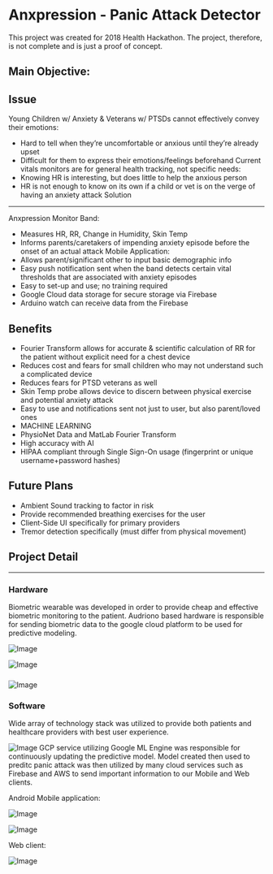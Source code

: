 # Anxpression - Panic Attack Detector

This project was created for 2018 Health Hackathon. The project, therefore, is not complete and is just a proof of concept.

## Main Objective:
Issue
---
Young Children w/ Anxiety & Veterans w/ PTSDs cannot effectively convey their emotions:
- Hard to tell when they’re uncomfortable or anxious until they’re already upset
- Difficult for them to express their emotions/feelings beforehand
Current vitals monitors are for general health tracking, not specific needs:
- Knowing HR is interesting, but does little to help the anxious person
- HR is not enough to know on its own if a child or vet is on the verge of having an anxiety attack
Solution
---
Anxpression Monitor Band:
- Measures HR, RR, Change in Humidity, Skin Temp
- Informs parents/caretakers of impending anxiety episode before the onset of an actual attack
Mobile Application:
- Allows parent/significant other to input basic demographic info
- Easy push notification sent when the band detects certain vital thresholds that are associated with anxiety episodes
- Easy to set-up and use; no training required
- Google Cloud data storage for secure storage via Firebase
- Arduino watch can receive data from the Firebase
## Benefits
- Fourier Transform allows for accurate & scientific calculation of RR for the patient without explicit need for a chest device
- Reduces cost and fears for small children who may not understand such a complicated device
- Reduces fears for PTSD veterans as well
- Skin Temp probe allows device to discern between physical exercise and potential anxiety attack
- Easy to use and notifications sent not just to user, but also parent/loved ones
- MACHINE LEARNING
- PhysioNet Data and MatLab Fourier Transform
- High accuracy with AI 
- HIPAA compliant through Single Sign-On usage (fingerprint or unique username+password hashes) 
## Future Plans
- Ambient Sound tracking to factor in risk 
- Provide recommended breathing exercises for the user
- Client-Side UI specifically for primary providers
- Tremor detection specifically (must differ from physical movement) 
## Project Detail

---

### Hardware
Biometric wearable was developed in order to provide cheap and effective biometric monitoring to the patient. Audriono based hardware is responsible for sending biometric data to the google cloud platform to be used for predictive modeling.

![Image](C:\Users\yatur\Documents/medley/resources/BkM1Hc7x4_HJVGF5mgE.png)

![Image](C:\Users\yatur\Documents/medley/resources/BkM1Hc7x4_rkr7t5QeE.png)
### 
![Image](C:\Users\yatur\Documents/medley/resources/BkM1Hc7x4_H1GUt5Qg4.png)

### Software
Wide array of technology stack was utilized to provide both patients and healthcare providers with best user experience.

![Image](C:\Users\yatur\Documents/medley/resources/BkM1Hc7x4_SybhF57gV.png)
GCP service utilizing Google ML Engine was responsible for continuously updating the predictive model. Model created then used to preditc panic attack was then utilized by many cloud services such as Firebase and AWS to send important information to our Mobile and Web clients.

Android Mobile application:

![Image](C:\Users\yatur\Documents/medley/resources/BkM1Hc7x4_ByGP597lV.png)

![Image](C:\Users\yatur\Documents/medley/resources/BkM1Hc7x4_Sk1uccQx4.png)

Web client:

![Image](C:\Users\yatur\Documents/medley/resources/BkM1Hc7x4_Hyyq5cmgV.png)
